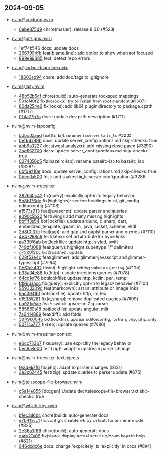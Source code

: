 ## 2024-09-05

* nvim@conform.nvim
  - [0ebe875d9](https://github.com/stevearc/conform.nvim/commit/0ebe875d9c306f5fc829db38492ffff2a70d8e9d) chore(master): release 8.0.0 (#523)

* nvim@gitsigns.nvim
  - [1ef74b546](https://github.com/lewis6991/gitsigns.nvim/commit/1ef74b546732f185d0f806860fa5404df7614f28) docs: update docs
  - [2667904fb](https://github.com/lewis6991/gitsigns.nvim/commit/2667904fb0ee62832c55b56acb9ade3e02a0c202) feat(blame_line): add option to show when not focused
  - [899e99385](https://github.com/lewis6991/gitsigns.nvim/commit/899e993850084ea33d001ec229d237bc020c19ae) feat: detect repo errors

* nvim@indent-blankline.nvim
  - [18603eb94](https://github.com/lukas-reineke/indent-blankline.nvim/commit/18603eb949eba08300799f64027af11ef922283f) chore: add doc/tags to .gitignore

* nvim@lazy.nvim
  - [48b52b5cf](https://github.com/folke/lazy.nvim/commit/48b52b5cfcf8f88ed0aff8fde573a5cc20b1306d) chore(build): auto-generate rockspec mappings
  - [591ef40f2](https://github.com/folke/lazy.nvim/commit/591ef40f2da3a26fbcc0466988cd6fe45ca68cae) fix(luarocks): try to install from root manifest (#1687)
  - [80da254e6](https://github.com/folke/lazy.nvim/commit/80da254e645f579c28394ee0f08f75a9c9481744) fix(rocks): add lib64 plugin directory to package.cpath (#1717)
  - [014a72b7a](https://github.com/folke/lazy.nvim/commit/014a72b7a87ccf56670412edb87a431b196e5864) docs: update dev.path description (#1711)

* nvim@nvim-lspconfig
  - [bdbc65aad](https://github.com/neovim/nvim-lspconfig/commit/bdbc65aadc708ce528efb22bca5f82a7cca6b54d) feat(ts_ls)!: rename `tsserver` to `ts_ls` #3232
  - [0ef64599b](https://github.com/neovim/nvim-lspconfig/commit/0ef64599b8aa0187ee5f6d92cb39c951f348f041) docs: update server_configurations.md skip-checks: true
  - [abb9a0227](https://github.com/neovim/nvim-lspconfig/commit/abb9a0227bab6fe1314012aa15abf670d3f7ba77) docs(wgsl-analyzer): add missing close paren (#3290)
  - [3ad562700](https://github.com/neovim/nvim-lspconfig/commit/3ad562700d0615818bf358268ac8914f6ce2b079) docs: update server_configurations.md skip-checks: true
  - [0274356c5](https://github.com/neovim/nvim-lspconfig/commit/0274356c5f3f913e866de390c43e02ed0b32de00) fix(bazelrc-lsp): rename bazelrc-lsp to bazelrc_lsp (#3287)
  - [6bfd9210e](https://github.com/neovim/nvim-lspconfig/commit/6bfd9210e312af6cfedba05d272e85618c93ab0d) docs: update server_configurations.md skip-checks: true
  - [0bec0a500](https://github.com/neovim/nvim-lspconfig/commit/0bec0a500e01c2b26f74620b29014ed1a9445d3f) feat: add snakeskin_ls server configuration (#3286)

* nvim@nvim-treesitter
  - [3826d0c42](https://github.com/nvim-treesitter/nvim-treesitter/commit/3826d0c42ac635f560479b5b6ab522f6627a3466) fix(query): explicitly opt-in to legacy behavior
  - [5b8b126de](https://github.com/nvim-treesitter/nvim-treesitter/commit/5b8b126de02ebfd92e46ed5986b3e58e870b85de) fix(highlights): section headings in ini, git_config editorconfig (#7108)
  - [a1573a913](https://github.com/nvim-treesitter/nvim-treesitter/commit/a1573a9135c608e68cb383f752623527be84bdce) feat(javascript): update parser and queries
  - [e090c5b22](https://github.com/nvim-treesitter/nvim-treesitter/commit/e090c5b22d0d061e749f8ce33cb9b9a7e6b8ab55) feat(wing): add many missing highlights
  - [bbf1f3e54](https://github.com/nvim-treesitter/nvim-treesitter/commit/bbf1f3e54685120e009c75232e4fedae76f36cd1) bot(lockfile): update arduino, c_sharp, dart, embedded_template, gleam, ini, java, racket, scheme, vhdl
  - [2d8f0f37c](https://github.com/nvim-treesitter/nvim-treesitter/commit/2d8f0f37c4056022b6643cbe8671319881f8b369) feat(gap): add gap and gaptst parser and queries (#7110)
  - [4e47268c6](https://github.com/nvim-treesitter/nvim-treesitter/commit/4e47268c6dbbc72d53c651f393a612c3e4a3f84e) feat(latex): set url attribute for hyperlinks
  - [aa339f6ab](https://github.com/nvim-treesitter/nvim-treesitter/commit/aa339f6ab611da07183a7fe44daa482605392502) bot(lockfile): update http, styled, swift
  - [749df3088](https://github.com/nvim-treesitter/nvim-treesitter/commit/749df308870381979dc098063973f6ace9968ef6) feat(query): highlight supertype "/" delimiters
  - [c7920f2bc](https://github.com/nvim-treesitter/nvim-treesitter/commit/c7920f2bc5080e1d04708332f6a0e7e9368b2197) bot(readme): update
  - [628f53e4c](https://github.com/nvim-treesitter/nvim-treesitter/commit/628f53e4cb61aec510a1458848771cab6152c12b) feat(glimmer): add glimmer-javascript and glimmer-typescript (#7064)
  - [0b61eb492](https://github.com/nvim-treesitter/nvim-treesitter/commit/0b61eb492370ec619b9d646a2cd89bc3924bbf5f) fix(ini): highlight setting value as `@string` (#7104)
  - [b33a34e88](https://github.com/nvim-treesitter/nvim-treesitter/commit/b33a34e8839091986f775da2a78e11fab63b00bd) fix(http): update injections queries (#7078)
  - [64cc1ef76](https://github.com/nvim-treesitter/nvim-treesitter/commit/64cc1ef764a0b137a642d05cacdfe1126124fb35) bot(lockfile): update http, kotlin, perl, templ
  - [fd9663acc](https://github.com/nvim-treesitter/nvim-treesitter/commit/fd9663acca289598086b7c5a366be8b2fa5d7960) fix(query): explicitly opt-in to legacy behavior (#7101)
  - [95933209d](https://github.com/nvim-treesitter/nvim-treesitter/commit/95933209d408d8341847e7b8a6a4272e2f185e44) feat(markdown): set url attribute on image links
  - [9ac3931bf](https://github.com/nvim-treesitter/nvim-treesitter/commit/9ac3931bf6891cecd59c432d343d6490afd401e5) bot(lockfile): update http, ini, leo
  - [c15385281](https://github.com/nvim-treesitter/nvim-treesitter/commit/c15385281c7944734a99c98120ecbab742d836d9) fix(c_sharp): remove duplicated queries (#7099)
  - [ba921c9ae](https://github.com/nvim-treesitter/nvim-treesitter/commit/ba921c9aef386ad895b0a6551968126ff90a288d) feat!: switch upstream Zig parser
  - [585860a18](https://github.com/nvim-treesitter/nvim-treesitter/commit/585860a1865853d2c287c8ef534297da8115818e) bot(lockfile): update angular, mlir
  - [7a6414889](https://github.com/nvim-treesitter/nvim-treesitter/commit/7a64148896289a91cb2a92e9da3f76d5512a3fb8) feat(diff): add folds
  - [39490604b](https://github.com/nvim-treesitter/nvim-treesitter/commit/39490604b064a930b37f2bbd092fc40c43965e79) bot(lockfile): update editorconfig, fortran, php, php_only
  - [5071ca777](https://github.com/nvim-treesitter/nvim-treesitter/commit/5071ca777ce37df866305cbd272cd4ef7c30624a) fix(leo): update queries (#7086)

* nvim@nvim-treesitter-context
  - [e6cc783b7](https://github.com/nvim-treesitter/nvim-treesitter-context/commit/e6cc783b74606d97ca9eff6494e3f5c2ca603a50) fix(query): use explicitly the legacy behavior
  - [0ec9a8e00](https://github.com/nvim-treesitter/nvim-treesitter-context/commit/0ec9a8e00cedfb52e3c2259b55f46a7c18fc2429) feat(zig)!: adapt to upstream parser change

* nvim@nvim-treesitter-textobjects
  - [fe3deb7f6](https://github.com/nvim-treesitter/nvim-treesitter-textobjects/commit/fe3deb7f67ce0cc4ebfe2ea6c1c7ae1c7a939d73) fix(php): adapt to parser changes (#631)
  - [3a3c62445](https://github.com/nvim-treesitter/nvim-treesitter-textobjects/commit/3a3c6244553f13fdd92d312c82722b57ce6c4bec) feat(zig): update queries to parser update (#675)

* nvim@telescope-file-browser.nvim
  - [c5a14e055](https://github.com/nvim-telescope/telescope-file-browser.nvim/commit/c5a14e0550699a7db575805cdb9ddc969ba0f1f5) [docgen] Update doc/telescope-file-browser.txt skip-checks: true

* nvim@which-key.nvim
  - [bfec3d6bc](https://github.com/folke/which-key.nvim/commit/bfec3d6bc0a9b0b2cb11644642f78c2c3915eef0) chore(build): auto-generate docs
  - [e7b415cc1](https://github.com/folke/which-key.nvim/commit/e7b415cc1d9ac9aee180ee5c8e46ca1484ebda78) fix(config): disable wk by default  for terminal mode (#825)
  - [2e36a3f66](https://github.com/folke/which-key.nvim/commit/2e36a3f66603723ceb9dbf2942dfad171f443133) chore(build): auto-generate docs
  - [dafe27a06](https://github.com/folke/which-key.nvim/commit/dafe27a06919bc5077db2ee97feec54d0932450e) fix(view): display actual scroll up/down keys in help (#821)
  - [946dddc6e](https://github.com/folke/which-key.nvim/commit/946dddc6e742ac0570ad232dba0e1751de4693a5) docs: change 'explicitely' to 'explicitly' in docs (#804)